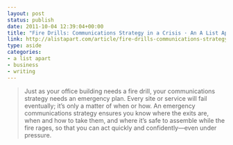 ```yaml
---
layout: post
status: publish
date: 2011-10-04 12:39:04+00:00
title: "Fire Drills: Communications Strategy in a Crisis · An A List Apart Article"
link: http://alistapart.com/article/fire-drills-communications-strategy-in-a-crisis
type: aside
categories:
- a list apart
- business
- writing
---
```

> Just as your office building needs a fire drill, your communications strategy needs an emergency plan. Every site or service will fail eventually; it’s only a matter of when or how. An emergency communications strategy ensures you know where the exits are, when and how to take them, and where it’s safe to assemble while the fire rages, so that you can act quickly and confidently—even under pressure.